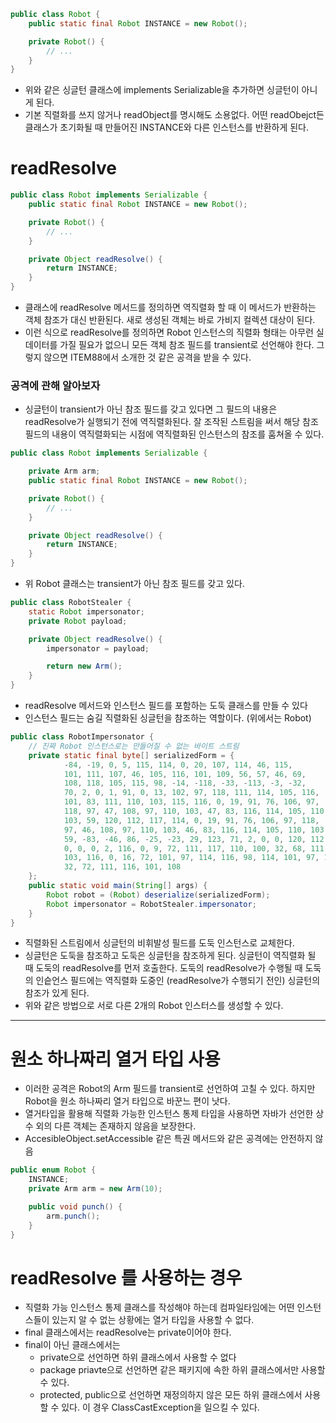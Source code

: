 ```java
public class Robot {
    public static final Robot INSTANCE = new Robot();

    private Robot() {
        // ... 
    }
}
```
- 위와 같은 싱글턴 클래스에 implements Serializable을 추가하면 싱글턴이 아니게 된다.
- 기본 직렬화를 쓰지 않거나 readObject를 명시해도 소용없다. 어떤 readObejct든 클래스가 초기화될 때 만들어진 INSTANCE와 다른 인스턴스를 반환하게 된다.

# readResolve
```java
public class Robot implements Serializable {
    public static final Robot INSTANCE = new Robot();

    private Robot() {
        // ...
    }

    private Object readResolve() {
        return INSTANCE;
    }
}
```
- 클래스에 readResolve 메서드를 정의하면 역직렬화 할 때 이 메서드가 반환하는 객체 참조가 대신 반환된다. 새로 생성된 객체는 바로 가비지 컬렉션 대상이 된다.
- 이런 식으로 readResolve를 정의하면 Robot 인스턴스의 직렬화 형태는 아무런 실 데이터를 가질 필요가 없으니 모든 객체 참조 필드를 transient로 선언해야 한다. 그렇지 않으면 ITEM88에서 소개한 것 같은 공격을 받을 수 있다.

### 공격에 관해 알아보자
- 싱글턴이 transient가 아닌 참조 필드를 갖고 있다면 그 필드의 내용은 readResolve가 실행되기 전에 역직렬화된다. 잘 조작된 스트림을 써서 해당 참조 필드의 내용이 역직렬화되는 시점에 역직렬화된 인스턴스의 참조를 훔쳐올 수 있다. 
```java
public class Robot implements Serializable {

    private Arm arm;
    public static final Robot INSTANCE = new Robot();

    private Robot() {
        // ...
    }

    private Object readResolve() {
        return INSTANCE;
    }
}
```
- 위 Robot 클래스는 transient가 아닌 참조 필드를 갖고 있다.
```java
public class RobotStealer {
    static Robot impersonator;
    private Robot payload;

    private Object readResolve() {
        impersonator = payload;

        return new Arm();
    }
}
```
- readResolve 메서드와 인스턴스 필드를 포함하는 도둑 클래스를 만들 수 있다 
- 인스턴스 필드는 숨길 직렬화된 싱글턴을 참조하는 역할이다. (위에서는 Robot)
```java
public class RobotImpersonator {
    // 진짜 Robot 인스턴스로는 만들어질 수 없는 바이트 스트림
	private static final byte[] serializedForm = {
            -84, -19, 0, 5, 115, 114, 0, 20, 107, 114, 46, 115,
            101, 111, 107, 46, 105, 116, 101, 109, 56, 57, 46, 69,
            108, 118, 105, 115, 98, -14, -118, -33, -113, -3, -32, 
		    70, 2, 0, 1, 91, 0, 13, 102, 97, 118, 111, 114, 105, 116, 
		    101, 83, 111, 110, 103, 115, 116, 0, 19, 91, 76, 106, 97, 
		    118, 97, 47, 108, 97, 110, 103, 47, 83, 116, 114, 105, 110, 
		    103, 59, 120, 112, 117, 114, 0, 19, 91, 76, 106, 97, 118, 
		    97, 46, 108, 97, 110, 103, 46, 83, 116, 114, 105, 110, 103, 
		    59, -83, -46, 86, -25, -23, 29, 123, 71, 2, 0, 0, 120, 112, 
		    0, 0, 0, 2, 116, 0, 9, 72, 111, 117, 110, 100, 32, 68, 111, 
		    103, 116, 0, 16, 72, 101, 97, 114, 116, 98, 114, 101, 97, 107, 
		    32, 72, 111, 116, 101, 108
    };
    public static void main(String[] args) {
        Robot robot = (Robot) deserialize(serializedForm);
        Robot impersonator = RobotStealer.impersonator;
    }
}
```
- 직렬화된 스트림에서 싱글턴의 비휘발성 필드를 도둑 인스턴스로 교체한다.
- 싱글턴은 도둑을 참조하고 도둑은 싱글턴을 참조하게 된다. 싱글턴이 역직렬화 될 때 도둑의 readResolve를 먼저 호출한다. 도둑의 readResolve가 수행될 때 도둑의 인슽언스 필드에는 역직렬화 도중인 (readResolve가 수행되기 전인) 싱글턴의 참조가 있게 된다.
- 위와 같은 방법으로 서로 다른 2개의 Robot 인스터스를 생성할 수 있다.

---

# 원소 하나짜리 열거 타입 사용 

- 이러한 공격은 Robot의 Arm 필드를 transient로 선언하여 고칠 수 있다. 하지만 Robot을 원소 하나짜리 열거 타입으로 바꾼느 편이 낫다. 
- 열거타입을 활용해 직렬화 가능한 인스턴스 통제 타입을 사용하면 자바가 선언한 상수 외의 다른 객체는 존재하지 않음을 보장한다.
- AccesibleObject.setAccessible 같은 특권 메서드와 같은 공격에는 안전하지 않음 

```java
public enum Robot {
    INSTANCE;
    private Arm arm = new Arm(10);

    public void punch() {
        arm.punch();
    }
}
```

# readResolve 를 사용하는 경우
- 직렬화 가능 인스턴스 통제 클래스를 작성해야 하는데 컴파일타임에는 어떤 인스턴스들이 있는지 알 수 없는 상황에는 열거 타입을 사용할 수 없다.
- final 클래스에서는 readResolve는 private이어야 한다.
- final이 아닌 클래스에서는
  - private으로 선언하면 하위 클래스에서 사용할 수 없다
  - package priavte으로 선언하면 같은 패키지에 속한 하위 클래스에서만 사용할 수 있다.
  - protected, public으로 선언하면 재정의하지 않은 모든 하위 클래스에서 사용할 수 있다. 이 경우 ClassCastException을 일으킬 수 있다. 
